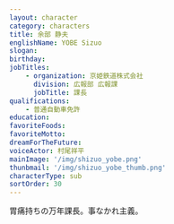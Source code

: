 ```yaml
---
layout: character
category: characters
title: 余部 静夫
englishName: YOBE Sizuo
slogan: 
birthday:
jobTitles:
    - organization: 京姫鉄道株式会社
      division: 広報部 広報課
      jobTitle: 課長
qualifications:
    - 普通自動車免許
education: 
favoriteFoods:
favoriteMotto: 
dreamForTheFuture: 
voiceActor: 村尾祥平
mainImage: '/img/shizuo_yobe.png'
thunbmail: '/img/shizuo_yobe_thumb.png'
characterType: sub
sortOrder: 30
---
```


胃痛持ちの万年課長。事なかれ主義。

